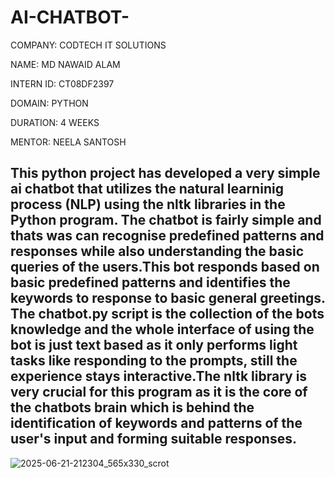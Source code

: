 # AI-CHATBOT-

COMPANY: CODTECH IT SOLUTIONS

NAME: MD NAWAID ALAM

INTERN ID: CT08DF2397

DOMAIN: PYTHON

DURATION: 4 WEEKS

MENTOR: NEELA SANTOSH

##  This python project has developed a very simple ai chatbot that utilizes the natural learninig process (NLP) using the nltk libraries in the Python program. The chatbot is fairly simple and thats was can recognise predefined patterns and responses while also understanding the basic queries of the users.This bot responds based on basic predefined patterns and identifies the keywords to response to basic general greetings. The chatbot.py script is the collection of the bots knowledge and the whole interface of using the bot is just text based as it only performs light tasks like responding to the prompts, still the experience stays interactive.The nltk library is very crucial for this program as it is the core of the chatbots brain which is behind the identification of keywords and patterns of the user's input and forming suitable responses.
![2025-06-21-212304_565x330_scrot](https://github.com/user-attachments/assets/42b86bea-e760-4bf6-9c70-58df5dd0fc1a)

